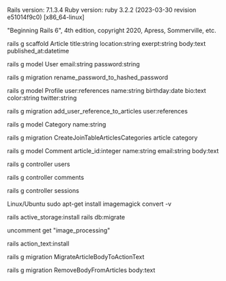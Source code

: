 Rails version: 7.1.3.4
Ruby version: ruby 3.2.2 (2023-03-30 revision e51014f9c0) [x86_64-linux]

"Beginning Rails 6", 4th edition, copyright 2020, Apress, Sommerville, etc.

rails g scaffold Article title:string location:string exerpt:string body:text published_at:datetime

rails g model User email:string password:string

rails g migration rename_password_to_hashed_password

rails g model Profile user:references name:string birthday:date bio:text color:string twitter:string

rails g migration add_user_reference_to_articles user:references

rails g model Category name:string

rails g migration CreateJoinTableArticlesCategories article category

rails g model Comment article_id:integer name:string email:string body:text

rails g controller users

rails g controller comments

rails g controller sessions

Linux/Ubuntu
sudo apt-get install imagemagick
convert -v

rails active_storage:install
rails db:migrate

uncomment get "image_processing"

rails action_text:install

rails g migration MigrateArticleBodyToActionText

rails g migration RemoveBodyFromArticles body:text

